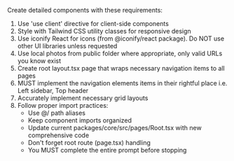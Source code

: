 Create detailed components with these requirements:
1. Use 'use client' directive for client-side components
2. Style with Tailwind CSS utility classes for responsive design
3. Use iconify React for icons (from @iconify/react package). Do NOT use other UI libraries unless requested
4. Use local photos from public folder where appropriate, only valid URLs you know exist
5. Create root layout.tsx page that wraps necessary navigation items to all pages
6. MUST implement the navigation elements items in their rightful place i.e. Left sidebar, Top header
7. Accurately implement necessary grid layouts
8. Follow proper import practices:
   - Use @/ path aliases
   - Keep component imports organized
   - Update current packages/core/src/pages/Root.tsx with new comprehensive code
   - Don't forget root route (page.tsx) handling
   - You MUST complete the entire prompt before stopping
​